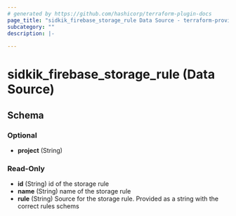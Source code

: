 ```yaml
---
# generated by https://github.com/hashicorp/terraform-plugin-docs
page_title: "sidkik_firebase_storage_rule Data Source - terraform-provider-sidkik"
subcategory: ""
description: |-
  
---
```


# sidkik_firebase_storage_rule (Data Source)





<!-- schema generated by tfplugindocs -->
## Schema

### Optional

- **project** (String)

### Read-Only

- **id** (String) id of the storage rule
- **name** (String) name of the storage rule
- **rule** (String) Source for the storage rule. Provided as a string with the correct rules schems


